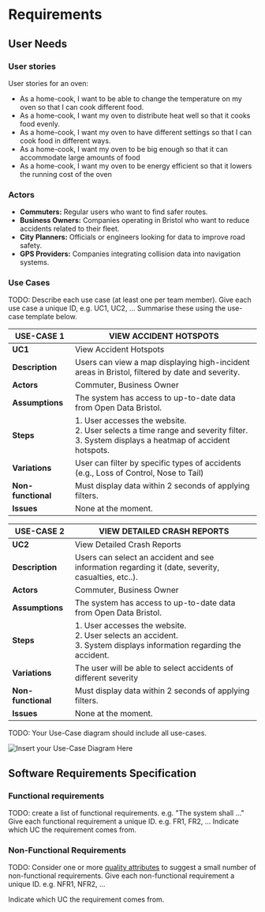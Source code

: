 # Requirements

## User Needs

### User stories
User stories for an oven:
 - As a home-cook, I want to be able to change the temperature on my oven so that I can cook different food.
 - As a home-cook, I want my oven to distribute heat well so that it cooks food evenly.
 - As a home-cook, I want my oven to have different settings so that I can cook food in different ways.
 - As a home-cook, I want my oven to be big enough so that it can accommodate large amounts of food
 - As a home-cook, I want my oven to be energy efficient so that it lowers the running cost of the oven


### Actors
- **Commuters:** Regular users who want to find safer routes.
- **Business Owners:** Companies operating in Bristol who want to reduce accidents related to their fleet.
- **City Planners:** Officials or engineers looking for data to improve road safety.
- **GPS Providers:** Companies integrating collision data into navigation systems.

### Use Cases
TODO: Describe each use case (at least one per team member).
    Give each use case a unique ID, e.g. UC1, UC2, ...
    Summarise these using the use-case template below.

| USE-CASE 1 | VIEW ACCIDENT HOTSPOTS | 
| -------------------------------------- | ------------------- |
| **UC1** | View Accident Hotspots |
| **Description** | Users can view a map displaying high-incident areas in Bristol, filtered by date and severity. |
| **Actors** | Commuter, Business Owner |
| **Assumptions** | The system has access to up-to-date data from Open Data Bristol.</td></tr>
| **Steps** | 1. User accesses the website. <br>2. User selects a time range and severity filter. <br>3. System displays a heatmap of accident hotspots. |
| **Variations** | User can filter by specific types of accidents (e.g., Loss of Control, Nose to Tail)
| **Non-functional** | Must display data within 2 seconds of applying filters. |
| **Issues** | None at the moment. |

| USE-CASE 2 | VIEW DETAILED CRASH REPORTS | 
| -------------------------------------- | ------------------- |
| **UC2** | View Detailed Crash Reports |
| **Description** | Users can select an accident and see information regarding it (date, severity, casualties, etc..). |
| **Actors** | Commuter, Business Owner |
| **Assumptions** | The system has access to up-to-date data from Open Data Bristol.</td></tr>
| **Steps** | 1. User accesses the website. <br>2. User selects an accident. <br>3. System displays information regarding the accident. |
| **Variations** | The user will be able to select accidents of  different severity |
| **Non-functional** | Must display data within 2 seconds of applying filters. |
| **Issues** | None at the moment. |

TODO: Your Use-Case diagram should include all use-cases.

![Insert your Use-Case Diagram Here](images/use-case.png)

## Software Requirements Specification
### Functional requirements
TODO: create a list of functional requirements. 
    e.g. "The system shall ..."
    Give each functional requirement a unique ID. e.g. FR1, FR2, ...
    Indicate which UC the requirement comes from.


### Non-Functional Requirements
TODO: Consider one or more [quality attributes](https://en.wikipedia.org/wiki/ISO/IEC_9126) to suggest a small number of non-functional requirements.
Give each non-functional requirement a unique ID. e.g. NFR1, NFR2, ...

Indicate which UC the requirement comes from.
